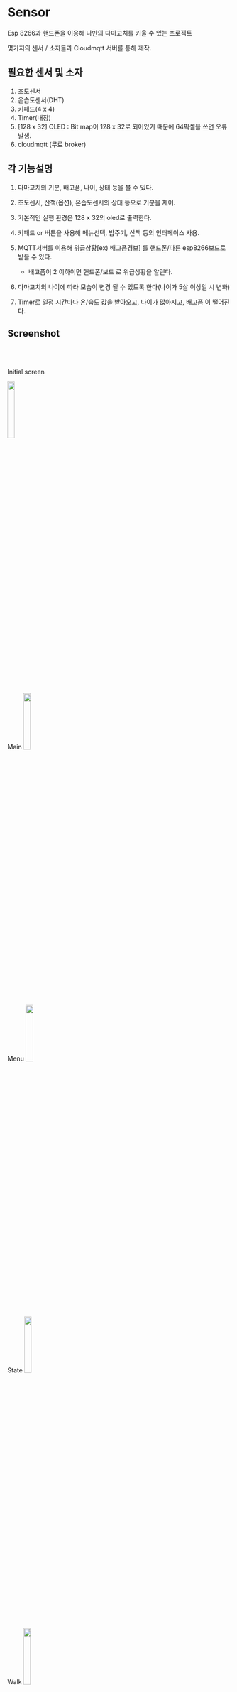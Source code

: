 # Sensor

Esp 8266과 핸드폰을 이용해 나만의 다마고치를 키울 수 있는 프로젝트

몇가지의 센서 / 소자들과 Cloudmqtt 서버를 통해 제작.

필요한 센서 및 소자 
-----------------------------------

1. 조도센서
2. 온습도센서(DHT)
3. 키패드(4 x 4)
4. Timer(내장)
5. [128 x 32] OLED : Bit map이 128 x 32로 되어있기 때문에 64픽셀을 쓰면 오류발생.
6. cloudmqtt (무료 broker)

각 기능설명 
-------------------------------------

1. 다마고치의 기분, 배고픔, 나이, 상태 등을 볼 수 있다.

2. 조도센서, 산책(옵션), 온습도센서의 상태 등으로 기분을 제어.

3. 기본적인 실행 환경은 128 x 32의 oled로 출력한다.

4. 키패드 or 버튼을 사용해 메뉴선택, 밥주기, 산책 등의 인터페이스 사용.

5. MQTT서버를 이용해 위급상황[ex) 배고픔경보] 를 핸드폰/다른 esp8266보드로 받을 수 있다.
   - 배고픔이 2 이하이면 핸드폰/보드 로 위급상황을 알린다.
   
6. 다마고치의 나이에 따라 모습이 변경 될 수 있도록 한다(나이가 5살 이상일 시 변화)

7. Timer로 일정 시간마다 온/습도 값을 받아오고, 나이가 많아지고, 배고픔 이 떨어진다.

Screenshot
----------
<br><br>

Initial screen

<img width = "18%" src = "https://user-images.githubusercontent.com/56511253/71470400-6148c180-280f-11ea-9723-504464169b30.png">

<br>
Main
<img width = "18%" src = "https://user-images.githubusercontent.com/56511253/71470404-6279ee80-280f-11ea-92dd-0aca7910f8f9.png">

<br>
Menu
<img width = "18%" src = "https://user-images.githubusercontent.com/56511253/71470406-6443b200-280f-11ea-9278-1d4a64170e6a.png">

<br>
State
<img width = "18%" src = "https://user-images.githubusercontent.com/56511253/71470408-660d7580-280f-11ea-841c-2b4cc6030f07.png">

<br>
Walk
<img width = "18%" src = "https://user-images.githubusercontent.com/56511253/71470410-673ea280-280f-11ea-8429-c88ede02a6f5.png">

<br>
Feed
<div>
  <img width = "18%" src = "https://user-images.githubusercontent.com/56511253/71470414-6a399300-280f-11ea-9d8d-250eeffd64c7.png">
  &emsp;
  <img width = "18%" src = "https://user-images.githubusercontent.com/56511253/71470416-6b6ac000-280f-11ea-8f33-eb12b0d8fe5c.png">
  &emsp;
  <img width = "18%" src = "https://user-images.githubusercontent.com/56511253/71470420-6c9bed00-280f-11ea-841c-82be52c7056d.png">
</div>
<br>
Temp
<img width = "18%" src = "https://user-images.githubusercontent.com/56511253/71470423-6e65b080-280f-11ea-9b85-617856dfa162.png">

<br>
Lux
<img width = "18%" src = "https://user-images.githubusercontent.com/56511253/71470427-6f96dd80-280f-11ea-801c-b90ccb429f30.png">

<br>
Mqtt
<img width = "18%" src = "https://user-images.githubusercontent.com/56511253/71470429-70c80a80-280f-11ea-9d89-dfb46a198463.png">



